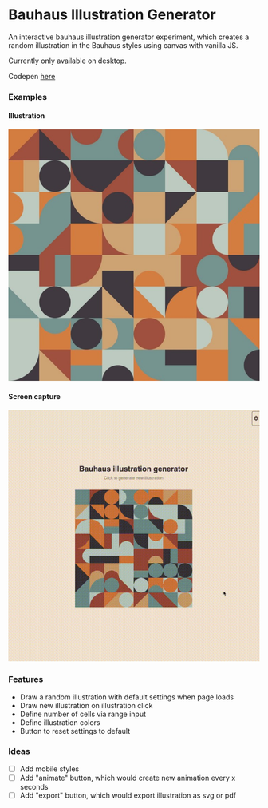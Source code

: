 # Bauhaus Illustration Generator
An interactive bauhaus illustration generator experiment, which creates a random illustration in the Bauhaus styles using canvas with vanilla JS.

Currently only available on desktop.

Codepen [here](https://codepen.io/Boguz/pen/xxXwLGO?editors=0010)

### Examples
#### Illustration
![Screenshot of a generate bauhaus illustration](./images/image.jpg?raw=true)

#### Screen capture
![screen capture of the generator app creating several illustrations](./images/image_capture.gif?raw=true)

### Features
- Draw a random illustration with default settings when page loads
- Draw new illustration on illustration click
- Define number of cells via range input
- Define illustration colors
- Button to reset settings to default

### Ideas
- [ ] Add mobile styles
- [ ] Add "animate" button, which would create new animation every x seconds
- [ ] Add "export" button, which would export illustration as svg or pdf
